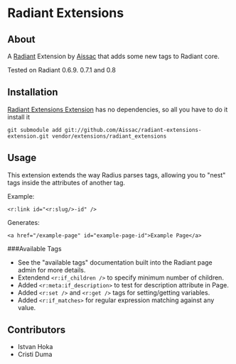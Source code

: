 Radiant Extensions
===

About
---

A [Radiant][rd] Extension by [Aissac][ai] that adds some new tags to Radiant core.

Tested on Radiant 0.6.9. 0.7.1 and 0.8

Installation
---

[Radiant Extensions Extension][ree] has no dependencies, so all you have to do it install it

    git submodule add git://github.com/Aissac/radiant-extensions-extension.git vendor/extensions/radiant_extensions

Usage
---

This extension extends the way Radius parses tags, allowing you to "nest" tags inside the attributes of
another tag.

Example:

    <r:link id="<r:slug/>-id" />

Generates:

    <a href="/example-page" id="example-page-id">Example Page</a>
    
###Available Tags

* See the "available tags" documentation built into the Radiant page admin for more details.
* Extendend `<r:if_children />` to specify minimum number of children.
* Added `<r:meta:if_description>` to test for description attribute in Page.
* Added `<r:set />` and `<r:get />` tags for setting/getting variables.
* Added `<r:if_matches>` for regular expression matching against any value.

Contributors
---

* Istvan Hoka
* Cristi Duma

[rd]: http://radiantcms.org/
[ai]: http://www.aissac.ro/
[ree]: http://blog.aissac.ro/radiant/extensions-extension/